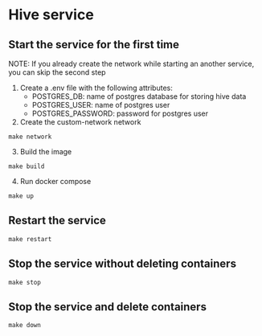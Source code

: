 # Hive service 
## Start the service for the first time
NOTE: If you already create the network while starting an another service, you can skip the second step
1. Create a .env file with the following attributes: 
	- POSTGRES_DB: name of postgres database for storing hive data
	- POSTGRES_USER: name of postgres user 
	- POSTGRES_PASSWORD: password for postgres user
2. Create the custom-network network
```
make network
```
3. Build the image 
```
make build
```
4. Run docker compose
```
make up
```

## Restart the service
```
make restart
```
## Stop the service without deleting containers
```
make stop
```
## Stop the service and delete containers
```
make down
```


